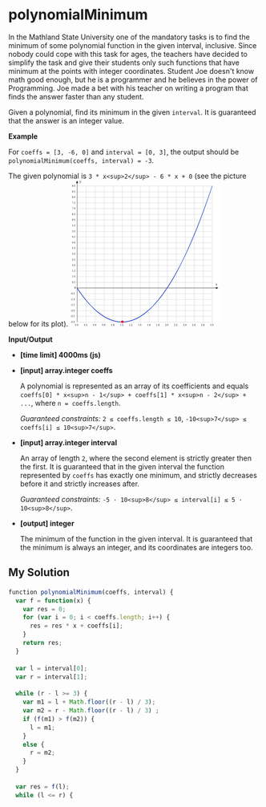 # polynomialMinimum
﻿In the Mathland State University one of the mandatory tasks is to find the minimum of some polynomial function in the given interval, inclusive. Since nobody could cope with this task for ages, the teachers have decided to simplify the task and give their students only such functions that have minimum at the points with integer coordinates.
Student Joe doesn't know math good enough, but he is a programmer and he believes in the power of Programming. Joe made a bet with his teacher on writing a program that finds the answer faster than any student.

Given a polynomial, find its minimum in the given `interval`. It is guaranteed that the answer is an integer value.

**Example**

For `coeffs = [3, -6, 0]` and `interval = [0, 3]`, the output should be
`polynomialMinimum(coeffs, interval) = -3`.

The given polynomial is `3 * x<sup>2</sup> - 6 * x + 0` (see the picture below for its plot).
![](images/plot.png)

**Input/Output**

*   **[time limit] 4000ms (js)**

*   **[input] array.integer coeffs**

    A polynomial is represented as an array of its coefficients and equals
    `coeffs[0] * x<sup>n - 1</sup> + coeffs[1] * x<sup>n - 2</sup> + ...`,
    where `n = coeffs.length`.

    _Guaranteed constraints:_
    `2 ≤ coeffs.length ≤ 10`,
    `-10<sup>7</sup> ≤ coeffs[i] ≤ 10<sup>7</sup>`.

*   **[input] array.integer interval**

    An array of length `2`, where the second element is strictly greater then the first.
    It is guaranteed that in the given interval the function represented by `coeffs` has exactly one minimum, and strictly decreases before it and strictly increases after.

    _Guaranteed constraints:_
    `-5 · 10<sup>8</sup> ≤ interval[i] ≤ 5 · 10<sup>8</sup>`.

*   **[output] integer**

    The minimum of the function in the given interval. It is guaranteed that the minimum is always an integer, and its coordinates are integers too.


## My Solution
```javascript
﻿function polynomialMinimum(coeffs, interval) {
  var f = function(x) {
    var res = 0;
    for (var i = 0; i < coeffs.length; i++) {
      res = res * x + coeffs[i];
    }
    return res;
  }
​
  var l = interval[0];
  var r = interval[1];
​
  while (r - l >= 3) {
    var m1 = l + Math.floor((r - l) / 3);
    var m2 = r - Math.floor((r - l) / 3) ;
    if (f(m1) > f(m2)) {
      l = m1;
    }
    else {
      r = m2;
    }
  }
​
  var res = f(l);
  while (l <= r) {
```

